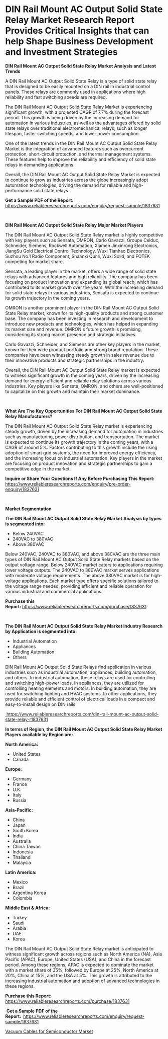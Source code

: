 <p><h1>DIN Rail Mount AC Output Solid State Relay Market Research Report Provides Critical Insights that can help Shape Business Development and Investment Strategies</h1></p><p><strong>DIN Rail Mount AC Output Solid State Relay Market Analysis and Latest Trends</strong></p>
<p><p>A DIN Rail Mount AC Output Solid State Relay is a type of solid state relay that is designed to be easily mounted on a DIN rail in industrial control panels. These relays are commonly used in applications where high reliability and fast switching speeds are required.</p><p>The DIN Rail Mount AC Output Solid State Relay Market is experiencing significant growth, with a projected CAGR of 7.7% during the forecast period. This growth is being driven by the increasing demand for automation in various industries, as well as the advantages offered by solid state relays over traditional electromechanical relays, such as longer lifespan, faster switching speeds, and lower power consumption.</p><p>One of the latest trends in the DIN Rail Mount AC Output Solid State Relay Market is the integration of advanced features such as overcurrent protection, short-circuit protection, and thermal management systems. These features help to improve the reliability and efficiency of solid state relays in demanding applications.</p><p>Overall, the DIN Rail Mount AC Output Solid State Relay Market is expected to continue to grow as industries across the globe increasingly adopt automation technologies, driving the demand for reliable and high-performance solid state relays.</p></p>
<p><strong>Get a Sample PDF of the Report:&nbsp;</strong> <a href="https://www.reliableresearchreports.com/enquiry/request-sample/1837631">https://www.reliableresearchreports.com/enquiry/request-sample/1837631</a></p>
<p>&nbsp;</p>
<p><strong>DIN Rail Mount AC Output Solid State Relay Major Market Players</strong></p>
<p><p>The DIN Rail Mount AC Output Solid State Relay market is highly competitive with key players such as Sensata, OMRON, Carlo Gavazzi, Groupe Celduc, Schneider, Siemens, Rockwell Automation, Xiamen Jinxinrong Electronics, JiangSu Gold Electrical Control Technology, Wuxi Tianhao Electronics, Suzhou No.1 Radio Component, Shaanxi Qunli, Wuxi Solid, and FOTEK competing for market share.</p><p>Sensata, a leading player in the market, offers a wide range of solid state relays with advanced features and high reliability. The company has been focusing on product innovation and expanding its global reach, which has contributed to its market growth over the years. With the increasing demand for solid state relays in various industries, Sensata is expected to continue its growth trajectory in the coming years.</p><p>OMRON is another prominent player in the DIN Rail Mount AC Output Solid State Relay market, known for its high-quality products and strong customer base. The company has been investing in research and development to introduce new products and technologies, which has helped in expanding its market size and revenue. OMRON's future growth is promising, considering its strong market presence and strategic initiatives.</p><p>Carlo Gavazzi, Schneider, and Siemens are other key players in the market, known for their wide product portfolio and strong brand reputation. These companies have been witnessing steady growth in sales revenue due to their innovative products and strategic partnerships in the industry.</p><p>Overall, the DIN Rail Mount AC Output Solid State Relay market is expected to witness significant growth in the coming years, driven by the increasing demand for energy-efficient and reliable relay solutions across various industries. Key players like Sensata, OMRON, and others are well-positioned to capitalize on this growth and maintain their market dominance.</p></p>
<p>&nbsp;</p>
<p><strong>What Are The Key Opportunities For DIN Rail Mount AC Output Solid State Relay Manufacturers?</strong></p>
<p><p>The DIN Rail Mount AC Output Solid State Relay market is experiencing steady growth, driven by the increasing demand for automation in industries such as manufacturing, power distribution, and transportation. The market is expected to continue its growth trajectory in the coming years, with a CAGR of around 5%. Factors contributing to this growth include the rising adoption of smart grid systems, the need for improved energy efficiency, and the increasing focus on industrial automation. Key players in the market are focusing on product innovation and strategic partnerships to gain a competitive edge in the market.</p></p>
<p><strong>Inquire or Share Your Questions If Any Before Purchasing This Report:</strong> <a href="https://www.reliableresearchreports.com/enquiry/pre-order-enquiry/1837631">https://www.reliableresearchreports.com/enquiry/pre-order-enquiry/1837631</a></p>
<p>&nbsp;</p>
<p><strong>Market Segmentation</strong></p>
<p><strong>The DIN Rail Mount AC Output Solid State Relay Market Analysis by types is segmented into:</strong></p>
<p><ul><li>Below 240VAC</li><li>240VAC to 380VAC</li><li>Above 380VAC</li></ul></p>
<p><p>Below 240VAC, 240VAC to 380VAC, and above 380VAC are the three main types of DIN Rail Mount AC Output Solid State Relay markets based on the output voltage range. Below 240VAC market caters to applications requiring lower voltage outputs. The 240VAC to 380VAC market serves applications with moderate voltage requirements. The above 380VAC market is for high-voltage applications. Each market type offers specific solutions tailored to the voltage range needed, providing efficient and reliable operation for various industrial and commercial applications.</p></p>
<p><strong>Purchase this Report:&nbsp;</strong><a href="https://www.reliableresearchreports.com/purchase/1837631">https://www.reliableresearchreports.com/purchase/1837631</a></p>
<p>&nbsp;</p>
<p><strong>The DIN Rail Mount AC Output Solid State Relay Market Industry Research by Application is segmented into:</strong></p>
<p><ul><li>Industrial Automation</li><li>Appliances</li><li>Building Automation</li><li>Others</li></ul></p>
<p><p>DIN Rail Mount AC Output Solid State Relays find application in various industries such as industrial automation, appliances, building automation, and others. In industrial automation, these relays are used for controlling and switching high-power loads. In appliances, they are utilized for controlling heating elements and motors. In building automation, they are used for switching lighting and HVAC systems. In other applications, they provide reliable and efficient control of electrical loads in a compact and easy-to-install design on DIN rails.</p></p>
<p><a href="https://www.reliableresearchreports.com/din-rail-mount-ac-output-solid-state-relay-r1837631">&nbsp;https://www.reliableresearchreports.com/din-rail-mount-ac-output-solid-state-relay-r1837631</a></p>
<p><strong>In terms of Region, the DIN Rail Mount AC Output Solid State Relay Market Players available by Region are:</strong></p>
<p>
    <p> <strong> North America: </strong>
        <ul>
            <li>United States</li>
            <li>Canada</li>
        </ul>
        </p> 
    <p> <strong> Europe: </strong>
        <ul>
            <li>Germany</li>
            <li>France</li>
            <li>U.K.</li>
            <li>Italy</li>
            <li>Russia</li>
        </ul>
        </p> 
    <p> <strong> Asia-Pacific: </strong>
        <ul>
            <li>China</li>
            <li>Japan</li>
            <li>South Korea</li>
            <li>India</li>
            <li>Australia</li>
            <li>China Taiwan</li>
            <li>Indonesia</li>
            <li>Thailand</li>
            <li>Malaysia</li>
        </ul>
        </p> 
    <p> <strong> Latin America: </strong>
        <ul>
            <li>Mexico</li>
            <li>Brazil</li>
            <li>Argentina Korea</li>
            <li>Colombia</li>
        </ul>
        </p> 
    <p> <strong> Middle East & Africa: </strong>
        <ul>
            <li>Turkey</li>
            <li>Saudi</li>
            <li>Arabia</li>
            <li>UAE</li>
            <li>Korea</li>
        </ul>
    </p>
    </p>
<p><p>The DIN Rail Mount AC Output Solid State Relay market is anticipated to witness significant growth across regions such as North America (NA), Asia Pacific (APAC), Europe, United States (USA), and China in the forecast period. Among these regions, APAC is expected to dominate the market with a market share of 35%, followed by Europe at 25%, North America at 20%, China at 15%, and the USA at 5%. This growth is attributed to the increasing industrial automation and adoption of advanced technologies in these regions.</p></p>
<p><strong>Purchase this Report: </strong><a href="https://www.reliableresearchreports.com/purchase/1837631">https://www.reliableresearchreports.com/purchase/1837631</a></p>
<p>&nbsp;<strong>Get a Sample PDF of the Report:&nbsp;&nbsp;</strong><a href="https://www.reliableresearchreports.com/enquiry/request-sample/1837631">https://www.reliableresearchreports.com/enquiry/request-sample/1837631</a></p>
<p><strong></strong></p>
<p><p><a href="https://view.publitas.com/reportprime-1/vacuum-cables-for-semiconductor-market-report-by-product-type-high-vacuum-hv-ultra-high-vacuum-uhv-extreme-high-vacuum-xhv-end-use-front-end-back-end-and-region-2024-2031/">Vacuum Cables for Semiconductor Market</a></p></p>